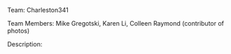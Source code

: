 Team: 
Charleston341

Team Members: 
Mike Gregotski, Karen Li, Colleen Raymond (contributor of photos)

Description: 


